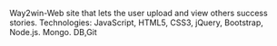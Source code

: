 Way2win-Web site that lets the user upload and view others success stories.
Technologies: JavaScript, HTML5, CSS3, jQuery, Bootstrap, Node.js. Mongo. DB,Git 
